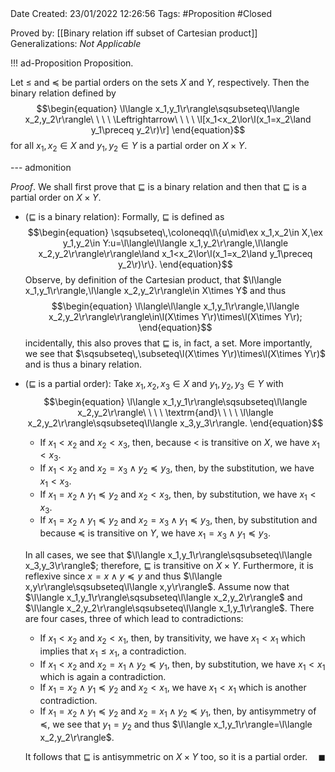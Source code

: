 <br />
<br />

Date Created: 23/01/2022 12:26:56
Tags: #Proposition #Closed 

Proved by: [[Binary relation iff subset of Cartesian product]]
Generalizations: _Not Applicable_

!!! ad-Proposition Proposition.

Let $\leq$ and $\preceq$ be partial orders on the sets $X$ and $Y$, respectively. Then the binary relation defined by
$$\begin{equation}
    \l\langle x_1,y_1\r\rangle\sqsubseteq\l\langle x_2,y_2\r\rangle\ \ \ \ \Leftrightarrow\ \ \ \ \l[x_1<x_2\lor\l(x_1=x_2\land y_1\preceq y_2\r)\r]
\end{equation}$$
for all $x_1,x_2\in X$ and $y_1,y_2\in Y$ is a partial order on $X\times Y$.

--- admonition

_Proof_. We shall first prove that $\sqsubseteq$ is a binary relation and then that $\sqsubseteq$ is a partial order on $X\times Y$.
* ($\sqsubseteq$ is a binary relation): Formally, $\sqsubseteq$ is defined as
$$\begin{equation}
    \sqsubseteq\,\coloneqq\l\{u\mid\ex x_1,x_2\in X,\ex y_1,y_2\in Y:u=\l\langle\l\langle x_1,y_2\r\rangle,\l\langle x_2,y_2\r\rangle\r\rangle\land x_1<x_2\lor\l(x_1=x_2\land y_1\preceq y_2\r)\r\}.
\end{equation}$$
Observe, by definition of the Cartesian product, that $\l\langle x_1,y_1\r\rangle,\l\langle x_2,y_2\r\rangle\in X\times Y$ and thus
$$\begin{equation}
    \l\langle\l\langle x_1,y_1\r\rangle,\l\langle x_2,y_2\r\rangle\r\rangle\in\l(X\times Y\r)\times\l(X\times Y\r);
\end{equation}$$
incidentally, this also proves that $\sqsubseteq$ is, in fact, a set. More importantly, we see that $\sqsubseteq\,\subseteq\l(X\times Y\r)\times\l(X\times Y\r)$ and is thus a binary relation.
* ($\sqsubseteq$ is a partial order): Take $x_1,x_2,x_3\in X$ and $y_1,y_2,y_3\in Y$ with$$\begin{equation}
    \l\langle x_1,y_1\r\rangle\sqsubseteq\l\langle x_2,y_2\r\rangle\ \ \ \ \textrm{and}\ \ \ \ \l\langle x_2,y_2\r\rangle\sqsubseteq\l\langle x_3,y_3\r\rangle.
 \end{equation}$$
    * If $x_1<x_2$ and $x_2<x_3$, then, because $<$ is transitive on $X$, we have $x_1<x_3$.
    * If $x_1<x_2$ and $x_2=x_3\land y_2\preceq y_3$, then, by the substitution, we have $x_1<x_3$.
    * If $x_1=x_2\land y_1\preceq y_2$ and $x_2<x_3$, then, by substitution, we have $x_1<x_3$.
    * If $x_1=x_2\land y_1\preceq y_2$ and $x_2=x_3\land y_1\preceq y_3$, then, by substitution and because $\preceq$ is transitive on $Y$, we have $x_1=x_3\land y_1\preceq y_3$.

    In all cases, we see that $\l\langle x_1,y_1\r\rangle\sqsubseteq\l\langle x_3,y_3\r\rangle$; therefore, $\sqsubseteq$ is transitive on $X\times Y$. Furthermore, it is reflexive since $x=x\land y\preceq y$ and thus $\l\langle x,y\r\rangle\sqsubseteq\l\langle x,y\r\rangle$. Assume now that $\l\langle x_1,y_1\r\rangle\sqsubseteq\l\langle x_2,y_2\r\rangle$ and $\l\langle x_2,y_2\r\rangle\sqsubseteq\l\langle x_1,y_1\r\rangle$. There are four cases, three of which lead to contradictions:
    * If $x_1<x_2$ and $x_2<x_1$, then, by transitivity, we have $x_1<x_1$ which implies that $x_1\leq x_1$, a contradiction.
    * If $x_1<x_2$ and $x_2=x_1\land y_2\preceq y_1$, then, by substitution, we have $x_1<x_1$ which is again a contradiction.
    * If $x_1=x_2\land y_1\preceq y_2$ and $x_2<x_1$, we have $x_1<x_1$ which is another contradiction.
    * If $x_1=x_2\land y_1\preceq y_2$ and $x_2=x_1\land y_2\preceq y_1$, then, by antisymmetry of $\preceq$, we see that $y_1=y_2$ and thus $\l\langle x_1,y_1\r\rangle=\l\langle x_2,y_2\r\rangle$.
    
    It follows that $\sqsubseteq$ is antisymmetric on $X\times Y$ too, so it is a partial order.<span style="float:right;">$\blacksquare$</span>
